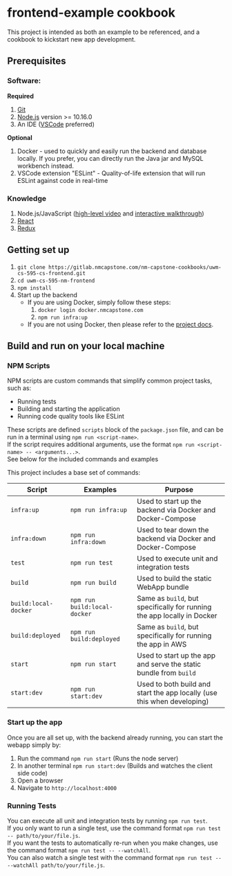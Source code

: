 # frontend-example cookbook

This project is intended as both an example to be referenced, and a cookbook to kickstart new app development.

## Prerequisites

### Software:

**Required**

1. [Git](https://git-scm.com/)
2. [Node.js](https://nodejs.org/en/download/) version >= 10.16.0
3. An IDE ([VSCode](https://code.visualstudio.com/) preferred)

**Optional**

1. Docker - used to quickly and easily run the backend and database locally. If you prefer, you can directly run the Java jar and MySQL workbench instead.
2. VSCode extension "ESLint" - Quality-of-life extension that will run ESLint against code in real-time

### Knowledge

1. Node.js/JavaScript ([high-level video](https://www.youtube.com/watch?v=RjBxeb9erQk) and [interactive walkthrough](https://nodejs.dev/))
2. [React](https://reactjs.org/tutorial/tutorial.html)
3. [Redux](https://redux.js.org/basics/basic-tutorial)

<!-- ==================================================================================================== -->

## Getting set up

1. `git clone https://gitlab.nmcapstone.com/nm-capstone-cookbooks/uwm-cs-595-cs-frontend.git`
2. `cd uwm-cs-595-nm-frontend`
3. `npm install`
4. Start up the backend
   - If you are using Docker, simply follow these steps:
     1. `docker login docker.nmcapstone.com`
     2. `npm run infra:up`
   - If you are not using Docker, then please refer to the [project docs](https://gitlab.nmcapstone.com/nm-capstone-cookbooks/nm-capstone-backend-cookbooks/backend-example#using-this-project).

## Build and run on your local machine

### NPM Scripts

NPM scripts are custom commands that simplify common project tasks, such as:

- Running tests
- Building and starting the application
- Running code quality tools like ESLint

These scripts are defined `scripts` block of the `package.json` file, and can be run in a terminal using `npm run <script-name>`.  
If the script requires additional arguments, use the format `npm run <script-name> -- <arguments...>`.  
See below for the included commands and examples

This project includes a base set of commands:

| Script               | Examples                     | Purpose                                                                 |
| -------------------- | ---------------------------- | ----------------------------------------------------------------------- |
| `infra:up`           | `npm run infra:up`           | Used to start up the backend via Docker and Docker-Compose              |
| `infra:down`         | `npm run infra:down`         | Used to tear down the backend via Docker and Docker-Compose             |
| `test`               | `npm run test`               | Used to execute unit and integration tests                              |
| `build`              | `npm run build`              | Used to build the static WebApp bundle                                  |
| `build:local-docker` | `npm run build:local-docker` | Same as `build`, but specifically for running the app locally in Docker |
| `build:deployed`     | `npm run build:deployed`     | Same as `build`, but specifically for running the app in AWS            |
| `start`              | `npm run start`              | Used to start up the app and serve the static bundle from `build`       |
| `start:dev`          | `npm run start:dev`          | Used to both build and start the app locally (use this when developing) |

### Start up the app

Once you are all set up, with the backend already running, you can start the webapp simply by:

1. Run the command `npm run start` (Runs the node server)
2. In another terminal `npm run start:dev` (Builds and watches the client side code)
3. Open a browser
4. Navigate to `http://localhost:4000`

### Running Tests

You can execute all unit and integration tests by running `npm run test`.  
If you only want to run a single test, use the command format `npm run test -- path/to/your/file.js`.  
If you want the tests to automatically re-run when you make changes, use the command format `npm run test -- --watchAll`.  
You can also watch a single test with the command format `npm run test -- --watchAll path/to/your/file.js`.
